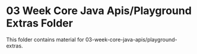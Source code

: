 # 03 Week Core Java Apis/Playground Extras Folder

This folder contains material for 03-week-core-java-apis/playground-extras.